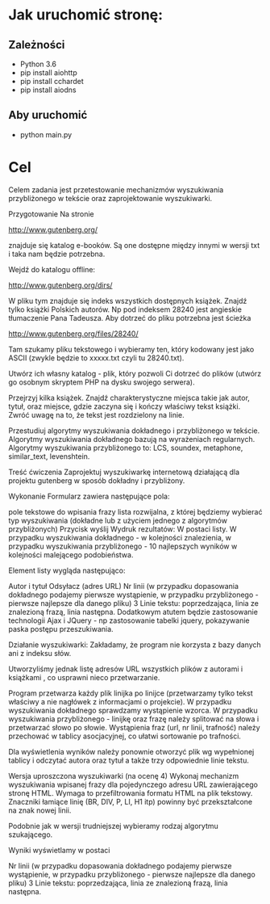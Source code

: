 # Jak uruchomić stronę:

## Zależności
- Python 3.6
- pip install aiohttp
- pip install cchardet
- pip install aiodns

## Aby uruchomić 
- python main.py


# Cel
Celem zadania jest przetestowanie mechanizmów wyszukiwania przybliżonego w tekście oraz zaprojektowanie wyszukiwarki.

Przygotowanie
Na stronie

http://www.gutenberg.org/

znajduje się katalog e-booków. Są one dostępne między innymi w wersji txt i taka nam będzie potrzebna.

Wejdź do katalogu offline:

http://www.gutenberg.org/dirs/

W pliku tym znajduje się indeks wszystkich dostępnych książek. Znajdź tylko książki Polskich autorów. Np pod indeksem 28240 jest angieskie tłumaczenie Pana Tadeusza. Aby dotrzeć do pliku potrzebna jest ścieżka

http://www.gutenberg.org/files/28240/

Tam szukamy pliku tekstowego i wybieramy ten, który kodowany jest jako ASCII (zwykle będzie to xxxxx.txt czyli tu 28240.txt).

Utwórz ich własny katalog - plik, który pozwoli Ci dotrzeć do plików (utwórz go osobnym skryptem PHP na dysku swojego serwera).

Przejrzyj kilka książek. Znajdź charakterystyczne miejsca takie jak autor, tytuł, oraz miejsce, gdzie zaczyna się i kończy właściwy tekst książki. Zwróć uwagę na to, że tekst jest rozdzielony na linie.

Przestudiuj algorytmy wyszukiwania dokładnego i przybliżonego w tekście. Algorytmy wyszukiwania dokładnego bazują na wyrażeniach regularnych. Algorytmy wyszukiwania przybliżonego to: LCS, soundex, metaphone, similar_text, levenshtein.

Treść ćwiczenia
Zaprojektuj wyszukiwarkę internetową działającą dla projektu gutenberg w sposób dokładny i przybliżony.

Wykonanie
Formularz zawiera następujące pola:

pole tekstowe do wpisania frazy
lista rozwijalna, z której będziemy wybierać typ wyszukiwania (dokładne lub z użyciem jednego z algorytmów przybliżonych)
Przycisk wyślij
Wydruk rezultatów:
W postaci listy. W przypadku wyszukiwania dokładnego - w kolejności znalezienia, w przypadku wyszukiwania przybliżonego - 10 najlepszych wyników w kolejności malejącego podobieństwa.

Element listy wygląda następująco:

Autor i tytuł
Odsyłacz (adres URL)
Nr linii (w przypadku dopasowania dokładnego podajemy pierwsze wystąpienie, w przypadku przybliżonego - pierwsze najlepsze dla danego pliku)
3 Linie tekstu: poprzedzająca, linia ze znalezioną frazą, linia następna.
Dodatkowym atutem będzie zastosowanie technologii Ajax i JQuery - np zastosowanie tabelki jquery, pokazywanie paska postępu przeszukiwania.

Działanie wyszukiwarki:
Zakładamy, że program nie korzysta z bazy danych ani z indeksu słów.

Utworzyliśmy jednak listę adresów URL wszystkich plików z autorami i książkami , co usprawni nieco przetwarzanie.

Program przetwarza każdy plik linijka po linijce (przetwarzamy tylko tekst właściwy a nie nagłówek z informacjami o projekcie). W przypadku wyszukiwania dokładnego sprawdzamy wystąpienie wzorca. W przypadku wyszukiwania przybliżonego -  linijkę oraz frazę należy splitować na słowa i przetwarzać słowo po słowie. Wystąpienia fraz (url, nr linii, trafność) należy przechować w tablicy asocjacyjnej, co ułatwi sortowanie po trafności.

Dla wyświetlenia wyników należy ponownie otworzyć plik wg wypełnionej tablicy i odczytać autora oraz tytuł a także trzy odpowiednie linie tekstu.

Wersja uproszczona wyszukiwarki (na ocenę 4)
Wykonaj mechanizm wyszukiwania wpisanej frazy dla pojedynczego adresu URL zawierającego stronę HTML. Wymaga to przefiltrowania formatu HTML na plik tekstowy. Znaczniki łamiące linię (BR, DIV, P, LI, H1 itp) powinny być przekształcone na znak nowej linii.

Podobnie jak w wersji trudniejszej wybieramy rodzaj algorytmu szukającego.

Wyniki wyświetlamy w postaci

Nr linii (w przypadku dopasowania dokładnego podajemy pierwsze wystąpienie, w przypadku przybliżonego - pierwsze najlepsze dla danego pliku)
3 Linie tekstu: poprzedzająca, linia ze znalezioną frazą, linia następna.
